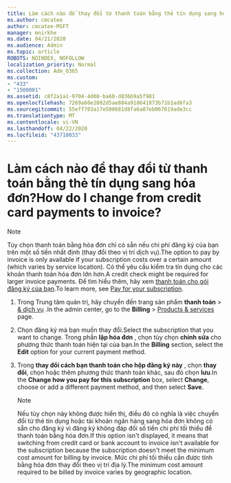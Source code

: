 ```yaml
---
title: Làm cách nào để thay đổi từ thanh toán bằng thẻ tín dụng sang hóa đơn?
ms.author: cmcatee
author: cmcatee-MSFT
manager: mnirkhe
ms.date: 04/21/2020
ms.audience: Admin
ms.topic: article
ROBOTS: NOINDEX, NOFOLLOW
localization_priority: Normal
ms.collection: Adm_O365
ms.custom:
- "433"
- "1500001"
ms.assetid: c8f2a1a1-9704-4d08-ba60-d836b9a5f981
ms.openlocfilehash: 7269a60e2802d5ae884a918641873b71b1ad6fa3
ms.sourcegitcommit: 55eff703a17e500681d8fa6a87eb067019ade3cc
ms.translationtype: MT
ms.contentlocale: vi-VN
ms.lasthandoff: 04/22/2020
ms.locfileid: "43710033"
---
```

# <a name="how-do-i-change-from-credit-card-payments-to-invoice"></a><span data-ttu-id="dfe1e-102">Làm cách nào để thay đổi từ thanh toán bằng thẻ tín dụng sang hóa đơn?</span><span class="sxs-lookup"><span data-stu-id="dfe1e-102">How do I change from credit card payments to invoice?</span></span>

> [!NOTE]
> <span data-ttu-id="dfe1e-103">Tùy chọn thanh toán bằng hóa đơn chỉ có sẵn nếu chi phí đăng ký của bạn trên một số tiền nhất định (thay đổi theo vị trí dịch vụ).</span><span class="sxs-lookup"><span data-stu-id="dfe1e-103">The option to pay by invoice is only available if your subscription costs over a certain amount (which varies by service location).</span></span> <span data-ttu-id="dfe1e-104">Có thể yêu cầu kiểm tra tín dụng cho các khoản thanh toán hóa đơn lớn hơn.</span><span class="sxs-lookup"><span data-stu-id="dfe1e-104">A credit check might be required for larger invoice payments.</span></span> <span data-ttu-id="dfe1e-105">Để tìm hiểu thêm, hãy xem [thanh toán cho gói đăng ký của bạn](https://docs.microsoft.com/office365/admin/subscriptions-and-billing/pay-for-your-subscription).</span><span class="sxs-lookup"><span data-stu-id="dfe1e-105">To learn more, see [Pay for your subscription](https://docs.microsoft.com/office365/admin/subscriptions-and-billing/pay-for-your-subscription).</span></span>
  
1. <span data-ttu-id="dfe1e-106">Trong Trung tâm quản trị, hãy chuyển đến trang sản phẩm **thanh toán** \> [& dịch vụ](https://go.microsoft.com/fwlink/p/?linkid=842054) .</span><span class="sxs-lookup"><span data-stu-id="dfe1e-106">In the admin center, go to the **Billing** \> [Products & services](https://go.microsoft.com/fwlink/p/?linkid=842054) page.</span></span>

2. <span data-ttu-id="dfe1e-107">Chọn đăng ký mà bạn muốn thay đổi.</span><span class="sxs-lookup"><span data-stu-id="dfe1e-107">Select the subscription that you want to change.</span></span> <span data-ttu-id="dfe1e-108">Trong phần **lập hóa đơn** , chọn tùy chọn **chỉnh sửa** cho phương thức thanh toán hiện tại của bạn.</span><span class="sxs-lookup"><span data-stu-id="dfe1e-108">In the **Billing** section, select the **Edit** option for your current payment method.</span></span>

3. <span data-ttu-id="dfe1e-109">Trong **thay đổi cách bạn thanh toán cho hộp đăng ký này** , chọn **thay đổi**, chọn hoặc thêm phương thức thanh toán khác, sau đó chọn **lưu**.</span><span class="sxs-lookup"><span data-stu-id="dfe1e-109">In the **Change how you pay for this subscription** box, select **Change**, choose or add a different payment method, and then select **Save**.</span></span>

   > [!NOTE]
   > <span data-ttu-id="dfe1e-110">Nếu tùy chọn này không được hiển thị, điều đó có nghĩa là việc chuyển đổi từ thẻ tín dụng hoặc tài khoản ngân hàng sang hóa đơn không có sẵn cho đăng ký vì đăng ký không đáp đối số tiền chi phí tối thiểu để thanh toán bằng hóa đơn.</span><span class="sxs-lookup"><span data-stu-id="dfe1e-110">If this option isn't displayed, it means that switching from credit card or bank account to invoice isn't available for the subscription because the subscription doesn't meet the minimum cost amount for billing by invoice.</span></span> <span data-ttu-id="dfe1e-111">Mức chi phí tối thiểu cần được tính bằng hóa đơn thay đổi theo vị trí địa lý.</span><span class="sxs-lookup"><span data-stu-id="dfe1e-111">The minimum cost amount required to be billed by invoice varies by geographic location.</span></span>
  
